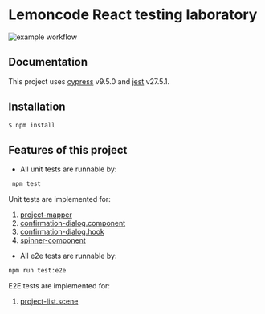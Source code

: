 # Lemoncode React testing laboratory

![example workflow](https://github.com/aliciafdezrov/lemoncode_testing_lab/actions/workflows/ci.yml/badge.svg)

## Documentation

This project uses [cypress](https://docs.cypress.io/guides/overview/why-cypress) v9.5.0 and [jest](https://jestjs.io/docs/getting-started) v27.5.1.


## Installation
```sh
$ npm install
```

## Features of this project

- All unit tests are runnable by:
```sh
 npm test
```

Unit tests are implemented for:

1. [project-mapper](./src/pods/project/project.mapper.ts)
2. [confirmation-dialog.component](./src/common/components/confirmation-dialog/confirmation-dialog.component.tsx)
3. [confirmation-dialog.hook](./src/common/components/confirmation-dialog/confirmation-dialog.hook.ts)
4. [spinner-component](./src/common/components/spinner/spinner.component.tsx)

- All e2e tests are runnable by:

 ```sh
npm run test:e2e
```
E2E tests are implemented for:

1. [project-list.scene](./src/scenes/project-list.scene.tsx)

